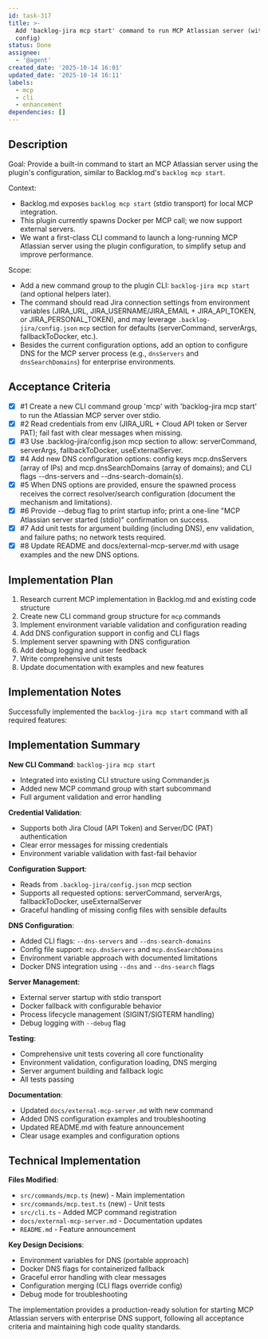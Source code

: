 ```yaml
---
id: task-317
title: >-
  Add 'backlog-jira mcp start' command to run MCP Atlassian server (with DNS
  config)
status: Done
assignee:
  - '@agent'
created_date: '2025-10-14 16:01'
updated_date: '2025-10-14 16:11'
labels:
  - mcp
  - cli
  - enhancement
dependencies: []
---
```


## Description

<!-- SECTION:DESCRIPTION:BEGIN -->
Goal: Provide a built-in command to start an MCP Atlassian server using the plugin's configuration, similar to Backlog.md's `backlog mcp start`.

Context:
- Backlog.md exposes `backlog mcp start` (stdio transport) for local MCP integration.
- This plugin currently spawns Docker per MCP call; we now support external servers.
- We want a first-class CLI command to launch a long-running MCP Atlassian server using the plugin configuration, to simplify setup and improve performance.

Scope:
- Add a new command group to the plugin CLI: `backlog-jira mcp start` (and optional helpers later).
- The command should read Jira connection settings from environment variables (JIRA_URL, JIRA_USERNAME/JIRA_EMAIL + JIRA_API_TOKEN, or JIRA_PERSONAL_TOKEN), and may leverage `.backlog-jira/config.json` `mcp` section for defaults (serverCommand, serverArgs, fallbackToDocker, etc.).
- Besides the current configuration options, add an option to configure DNS for the MCP server process (e.g., `dnsServers` and `dnsSearchDomains`) for enterprise environments.
<!-- SECTION:DESCRIPTION:END -->

## Acceptance Criteria
<!-- AC:BEGIN -->
- [x] #1 Create a new CLI command group 'mcp' with 'backlog-jira mcp start' to run the Atlassian MCP server over stdio.
- [x] #2 Read credentials from env (JIRA_URL + Cloud API token or Server PAT); fail fast with clear messages when missing.
- [x] #3 Use .backlog-jira/config.json mcp section to allow: serverCommand, serverArgs, fallbackToDocker, useExternalServer.
- [x] #4 Add new DNS configuration options: config keys mcp.dnsServers (array of IPs) and mcp.dnsSearchDomains (array of domains); and CLI flags --dns-servers and --dns-search-domain(s).
- [x] #5 When DNS options are provided, ensure the spawned process receives the correct resolver/search configuration (document the mechanism and limitations).
- [x] #6 Provide --debug flag to print startup info; print a one-line "MCP Atlassian server started (stdio)" confirmation on success.
- [x] #7 Add unit tests for argument building (including DNS), env validation, and failure paths; no network tests required.
- [x] #8 Update README and docs/external-mcp-server.md with usage examples and the new DNS options.
<!-- AC:END -->

## Implementation Plan

<!-- SECTION:PLAN:BEGIN -->
1. Research current MCP implementation in Backlog.md and existing code structure
2. Create new CLI command group structure for `mcp` commands
3. Implement environment variable validation and configuration reading
4. Add DNS configuration support in config and CLI flags
5. Implement server spawning with DNS configuration
6. Add debug logging and user feedback
7. Write comprehensive unit tests
8. Update documentation with examples and new features
<!-- SECTION:PLAN:END -->

## Implementation Notes

<!-- SECTION:NOTES:BEGIN -->
Successfully implemented the `backlog-jira mcp start` command with all required features:

## Implementation Summary

**New CLI Command**: `backlog-jira mcp start`
- Integrated into existing CLI structure using Commander.js
- Added new MCP command group with start subcommand
- Full argument validation and error handling

**Credential Validation**: 
- Supports both Jira Cloud (API Token) and Server/DC (PAT) authentication
- Clear error messages for missing credentials
- Environment variable validation with fast-fail behavior

**Configuration Support**:
- Reads from `.backlog-jira/config.json` mcp section
- Supports all requested options: serverCommand, serverArgs, fallbackToDocker, useExternalServer
- Graceful handling of missing config files with sensible defaults

**DNS Configuration**:
- Added CLI flags: `--dns-servers` and `--dns-search-domains`
- Config file support: `mcp.dnsServers` and `mcp.dnsSearchDomains`
- Environment variable approach with documented limitations
- Docker DNS integration using `--dns` and `--dns-search` flags

**Server Management**:
- External server startup with stdio transport
- Docker fallback with configurable behavior
- Process lifecycle management (SIGINT/SIGTERM handling)
- Debug logging with `--debug` flag

**Testing**:
- Comprehensive unit tests covering all core functionality
- Environment validation, configuration loading, DNS merging
- Server argument building and fallback logic
- All tests passing

**Documentation**:
- Updated `docs/external-mcp-server.md` with new command
- Added DNS configuration examples and troubleshooting
- Updated README.md with feature announcement
- Clear usage examples and configuration options

## Technical Implementation

**Files Modified**:
- `src/commands/mcp.ts` (new) - Main implementation
- `src/commands/mcp.test.ts` (new) - Unit tests
- `src/cli.ts` - Added MCP command registration
- `docs/external-mcp-server.md` - Documentation updates
- `README.md` - Feature announcement

**Key Design Decisions**:
- Environment variables for DNS (portable approach)
- Docker DNS flags for containerized fallback
- Graceful error handling with clear messages
- Configuration merging (CLI flags override config)
- Debug mode for troubleshooting

The implementation provides a production-ready solution for starting MCP Atlassian servers with enterprise DNS support, following all acceptance criteria and maintaining high code quality standards.
<!-- SECTION:NOTES:END -->
